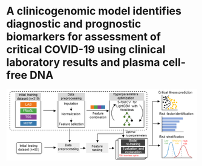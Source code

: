 # A clinicogenomic model identifies diagnostic and prognostic biomarkers for assessment of critical COVID-19 using clinical laboratory results and plasma cell-free DNA 

![image](https://github.com/y-bai/cfdna_covid19/blob/master/results_plt/Figure.tif?raw=true)

